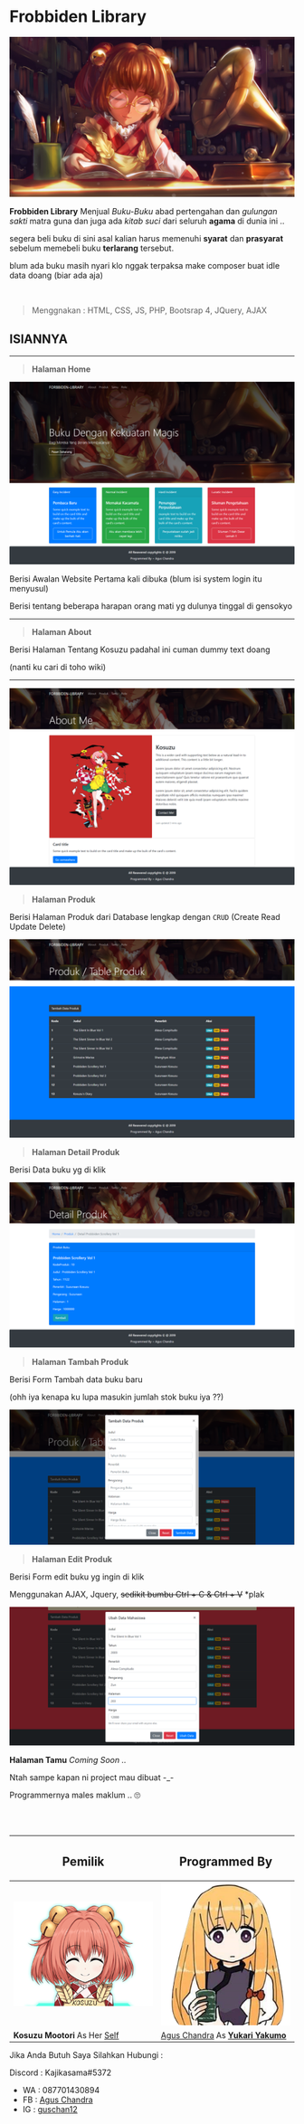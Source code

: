 **<h1>Frobbiden Library</h1>** 

![background](img/kosuzu2.jpg)

**Frobbiden Library**
Menjual *Buku-Buku* abad pertengahan dan *gulungan sakti* matra guna
dan juga ada *kitab suci* dari seluruh **agama** di dunia ini ..

segera beli buku di sini asal kalian harus memenuhi **syarat** 
dan **prasyarat** sebelum memebeli buku **terlarang** tersebut.

blum ada buku masih nyari 
klo nggak terpaksa make composer buat idle data doang (biar ada aja)

<br>

>Menggnakan : HTML, CSS, JS, PHP, Bootsrap 4, JQuery, AJAX 

**<h2>ISIANNYA</h2>**
<hr>

>**Halaman Home**

![background](sc/Home.png)

Berisi Awalan Website Pertama kali dibuka (blum isi system login itu menyusul)

Berisi tentang beberapa harapan orang mati yg dulunya tinggal di gensokyo

<hr>

>**Halaman About**

Berisi Halaman Tentang Kosuzu padahal ini cuman dummy text doang 

(nanti ku cari di toho wiki)

<hr>

![background](sc/About.png)

>**Halaman Produk**

Berisi Halaman Produk dari Database lengkap dengan 
`CRUD` (Create Read Update Delete)

![background](sc/Produk.png)

>**Halaman Detail Produk**

Berisi Data buku yg di klik 

![background](sc/DetailProduk.png)

>**Halaman Tambah Produk**

Berisi Form Tambah data buku baru

(ohh iya kenapa ku lupa masukin jumlah stok buku iya ??)

![background](sc/AddProduk.png)

>**Halaman Edit Produk**

Berisi Form edit buku yg ingin di klik 

Menggunakan AJAX, Jquery, ~~sedikit bumbu Ctrl + C & Ctrl + V~~ *plak

![background](sc/UpdateProduk.png)

**Halaman Tamu** *Coming Soon ..*

Ntah sampe kapan ni project mau dibuat -_- 

Programmernya males maklum .. 🙄

<br>

<!-- **<h2>Pemilik</h2>**

>![background](img/404.png)

>**Kosuzu Mootori** As Her Self

<br>

<h2>Programmed By ~</h2> 

>![background](img/me.jpg)

>[Agus Chandra](https://fb.me/banana.garuda) As **Yukari Yakumo** -->

<br>

**<h2>Pemilik</h2>** | <h2>Programmed By </h2> 
----|----
![background](img/404.png) | ![background](img/me.png)
**Kosuzu Mootori** As Her [Self](https://en.touhouwiki.net/wiki/Kosuzu_Motoori) | [Agus Chandra](https://fb.me/banana.garuda) As [**Yukari Yakumo**](https://en.touhouwiki.net/wiki/Yukari_Yakumo)

Jika Anda Butuh Saya Silahkan Hubungi :

Discord : Kajikasama#5372
- WA : 087701430894
- FB : [Agus Chandra](https://fb.me/banana.garuda)
- IG : [guschan12](https://ig.me/guschan12)